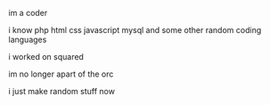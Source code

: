 im a coder

i know php html css javascript mysql and some other random coding languages


i worked on squared

im no longer apart of the orc

i just make random stuff now


